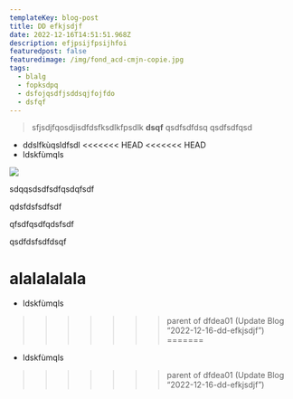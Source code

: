 ```yaml
---
templateKey: blog-post
title: DD efkjsdjf
date: 2022-12-16T14:51:51.968Z
description: efjpsijfpsijhfoi
featuredpost: false
featuredimage: /img/fond_acd-cmjn-copie.jpg
tags:
  - blalg
  - fopksdpq
  - dsfojqsdfjsddsqjfojfdo
  - dsfqf
---
```

> s﻿fjsdjfqosdjisdfdsfksdlkfpsdlk **dsqf** qsdfsdfdsq qsdfsdfqsd

* d﻿dslfkùqsldfsdl
<<<<<<< HEAD
<<<<<<< HEAD
* l﻿dskfùmqls

![](/img/products-grid2.jpg)

s﻿dqqsdsdfsdfqsdqfsdf

q﻿dsfdsfsdfsdf

q﻿fsdfqsdfqdsfsdf

q﻿sdfdsfsdfdsqf





a﻿lalalalala
=======
* l﻿dskfùmqls
>>>>>>> parent of dfdea01 (Update Blog “2022-12-16-dd-efkjsdjf”)
=======
* l﻿dskfùmqls
>>>>>>> parent of dfdea01 (Update Blog “2022-12-16-dd-efkjsdjf”)
